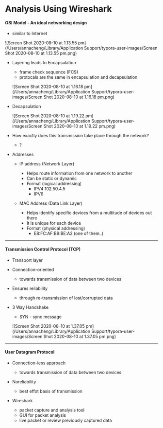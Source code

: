 # Analysis Using Wireshark

#### OSI Model - An ideal networking design

* similar to Internet

![Screen Shot 2020-08-10 at 1.13.55 pm](/Users/annacheng/Library/Application Support/typora-user-images/Screen Shot 2020-08-10 at 1.13.55 pm.png)

* Layering leads to Encapsulation

  * frame check sequence (FCS)
  * protocals are the same in encapsulation and decapsulation 

  ![Screen Shot 2020-08-10 at 1.16.18 pm](/Users/annacheng/Library/Application Support/typora-user-images/Screen Shot 2020-08-10 at 1.16.18 pm.png)

* Decapsulation

  ![Screen Shot 2020-08-10 at 1.19.22 pm](/Users/annacheng/Library/Application Support/typora-user-images/Screen Shot 2020-08-10 at 1.19.22 pm.png)

* How exactly does this transmission take place through the network?

  * ?

* Addresses

  * IP address (Network Layer)
    * Helps route information from one network to another
    * Can be static or dynamic
    * Format (logical addressing)
      * IPV4 102.50.4.5
      * IPV6

  * MAC Address (Data Link Layer)
    * Helps identify specific devices from a multitude of devices out there
    * It is unique for each device
    * Format (physical addressing)
      * E8:FC:AF:B9:BE:A2 (one of them..)

---

#### Transmission Control Protocol (TCP)

* Transport layer

* Connection-oriented 
  * towards transmission of data between two devices
* Ensures reliability
  * through re-transmission of lost/corrupted data

* 3 Way Handshake

  * SYN - sync message

  ![Screen Shot 2020-08-10 at 1.37.05 pm](/Users/annacheng/Library/Application Support/typora-user-images/Screen Shot 2020-08-10 at 1.37.05 pm.png)

---

#### User Datagram Protocol

* Connection-less approach
  * towards transmission of data between two devices
* Noreliability
  * best effot basis of transmission

* Wireshark
  * packet capture and analysis tool
  * GUI for packet analysis
  * live packet or review previously captured data

